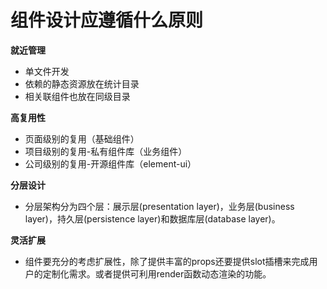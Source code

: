 # 组件设计应遵循什么原则

**就近管理**

- 单文件开发
- 依赖的静态资源放在统计目录
- 相关联组件也放在同级目录

**高复用性**

- 页面级别的复用（基础组件）
- 项目级别的复用-私有组件库（业务组件）
- 公司级别的复用-开源组件库（element-ui）

**分层设计**

- 分层架构分为四个层：展示层(presentation layer)，业务层(business layer)，持久层(persistence layer)和数据库层(database layer)。

**灵活扩展**

- 组件要充分的考虑扩展性，除了提供丰富的props还要提供slot插槽来完成用户的定制化需求。或者提供可利用render函数动态渲染的功能。